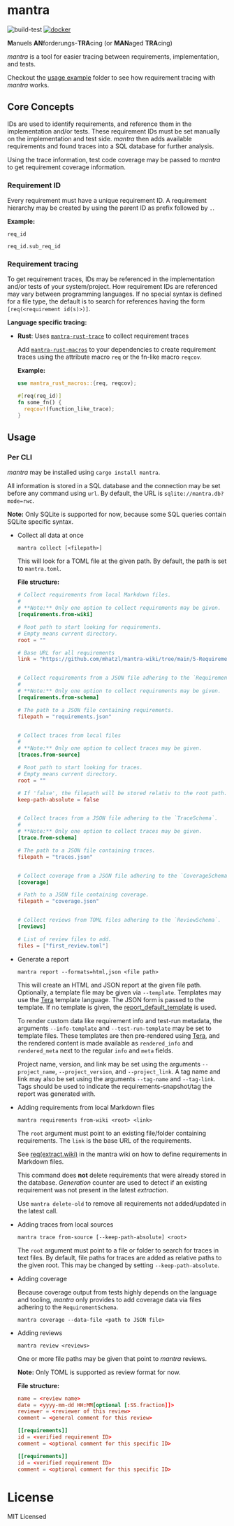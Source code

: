 # mantra

![build-test](https://github.com/mhatzl/mantra/actions/workflows/rust.yml/badge.svg?branch=main)
[![docker](https://github.com/mhatzl/mantra/actions/workflows/docker.yml/badge.svg?branch=main)](https://hub.docker.com/r/manuelhatzl/mantra)

**M**anuels **AN**forderungs-**TRA**cing (or **MAN**aged **TRA**cing)

*mantra* is a tool for easier tracing between requirements, implementation, and tests.

Checkout the [usage example](/mantra/examples/) folder
to see how requirement tracing with *mantra* works.

## Core Concepts

IDs are used to identify requirements, and reference them in the implementation and/or tests.
These requirement IDs must be set manually on the implementation and test side.
*mantra* then adds available requirements and found traces into a SQL database for further analysis.

Using the trace information, test code coverage may be passed to *mantra*
to get requirement coverage information.

### Requirement ID

Every requirement must have a unique requirement ID.
A requirement hierarchy may be created by using the parent ID as prefix followed by `.`.

**Example:**

```
req_id

req_id.sub_req_id
```

### Requirement tracing

To get requirement traces, IDs may be referenced in the implementation and/or tests of your system/project.
How requirement IDs are referenced may vary between programming languages.
If no special syntax is defined for a file type, the default is to search for references
having the form `[req(<requirement id(s)>)]`.

**Language specific tracing:**

- **Rust**: Uses [`mantra-rust-trace`](/langs/rust/mantra-rust-trace/README.md) to collect requirement traces

  Add [`mantra-rust-macros`](/langs/rust/mantra-rust-macros/README.md) to your dependencies to create requirement traces using
  the attribute macro `req` or the fn-like macro `reqcov`.

  **Example:**

  ```rust
  use mantra_rust_macros::{req, reqcov};

  #[req(req_id)]
  fn some_fn() {
    reqcov!(function_like_trace);
  }
  ```

## Usage
### Per CLI

*mantra* may be installed using `cargo install mantra`.

All information is stored in a SQL database and the connection may be set
before any command using `url`. By default, the URL is `sqlite://mantra.db?mode=rwc`.

**Note:** Only SQLite is supported for now, because some SQL queries contain SQLite specific syntax.

- Collect all data at once

  `mantra collect [<filepath>]`

  This will look for a TOML file at the given path.
  By default, the path is set to `mantra.toml`.

  **File structure:**

  ```toml
  # Collect requirements from local Markdown files.
  #
  # **Note:** Only one option to collect requirements may be given.
  [requirements.from-wiki]

  # Root path to start looking for requirements.
  # Empty means current directory.
  root = ""

  # Base URL for all requirements
  link = "https://github.com/mhatzl/mantra-wiki/tree/main/5-Requirements/"


  # Collect requirements from a JSON file adhering to the `RequirementSchema`.
  #
  # **Note:** Only one option to collect requirements may be given.
  [requirements.from-schema]

  # The path to a JSON file containing requirements.
  filepath = "requirements.json"


  # Collect traces from local files
  #
  # **Note:** Only one option to collect traces may be given.
  [traces.from-source]

  # Root path to start looking for traces.
  # Empty means current directory.
  root = ""

  # If 'false', the filepath will be stored relativ to the root path.
  keep-path-absolute = false


  # Collect traces from a JSON file adhering to the `TraceSchema`.
  #
  # **Note:** Only one option to collect traces may be given.
  [trace.from-schema]

  # The path to a JSON file containing traces.
  filepath = "traces.json"


  # Collect coverage from a JSON file adhering to the `CoverageSchema`.
  [coverage]

  # Path to a JSON file containing coverage.
  filepath = "coverage.json"


  # Collect reviews from TOML files adhering to the `ReviewSchema`.
  [reviews]

  # List of review files to add.
  files = ["first_review.toml"]
  ```

- Generate a report

  `mantra report --formats=html,json <file path>`

  This will create an HTML and JSON report at the given file path.
  Optionally, a template file may be given via `--template`.
  Templates may use the [Tera](https://keats.github.io/tera/docs/) template language.
  The JSON form is passed to the template.
  If no template is given, the [report_default_template](/mantra/src/cmd/report_default_template.html) is used.

  To render custom data like requirement info and test-run metadata,
  the arguments `--info-template` and `--test-run-template` may be set to template files.
  These templates are then pre-rendered using [Tera](https://keats.github.io/tera/docs/),
  and the rendered content is made available as `rendered_info` and `rendered_meta` next to the regular `info` and `meta` fields.

  Project name, version, and link may be set using the arguments `--project_name`, `--project_version`, and `--project_link`.
  A tag name and link may also be set using the arguments `--tag-name` and `--tag-link`.
  Tags should be used to indicate the requirements-snapshot/tag the report was generated with.

- Adding requirements from local Markdown files

  `mantra requirements from-wiki <root> <link>`

  The `root` argument must point to an existing file/folder containing requirements.
  The `link` is the base URL of the requirements.

  See [req(extract.wiki)](https://github.com/mhatzl/mantra-wiki/blob/main/5-Requirements/5-REQ-extract.md#extractwiki-extract-requirement-ids-defined-in-markdown-based-wikis)
  in the mantra wiki on how to define requirements in Markdown files.

  This command does **not** delete requirements that were already stored in the database.
  *Generation* counter are used to detect if an existing requirement was not present
  in the latest *extraction*.

  Use `mantra delete-old` to remove all requirements not added/updated in the latest call.

- Adding traces from local sources

  `mantra trace from-source [--keep-path-absolute] <root>`

  The `root` argument must point to a file or folder to search for traces in text files.
  By default, file paths for traces are added as relative paths to the given root.
  This may be changed by setting `--keep-path-absolute`.

- Adding coverage

  Because coverage output from tests highly depends on the language and tooling,
  *mantra* only provides to add coverage data via files adhering to the `RequirementSchema`.

  `mantra coverage --data-file <path to JSON file>`

- Adding reviews

  `mantra review <reviews>`

  One or more file paths may be given that point to *mantra* reviews.

  **Note:** Only TOML is supported as review format for now.

  **File structure:**

  ```toml
  name = <review name>
  date = <yyyy-mm-dd HH:MM[optional [:SS.fraction]]>
  reviewer = <reviewer of this review>
  comment = <general comment for this review>

  [[requirements]]
  id = <verified requirement ID>
  comment = <optional comment for this specific ID>

  [[requirements]]
  id = <verified requirement ID>
  comment = <optional comment for this specific ID>
  ```

# License

MIT Licensed
